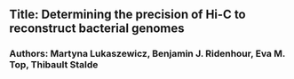 ## Title: Determining the precision of Hi-C to reconstruct bacterial genomes

### Authors: Martyna Lukaszewicz, Benjamin J. Ridenhour, Eva M. Top, Thibault Stalde
